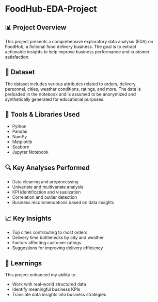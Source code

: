 # FoodHub-EDA-Project
## 📊 Project Overview
This project presents a comprehensive exploratory data analysis (EDA) on FoodHub, a fictional food delivery business. The goal is to extract actionable insights to help improve business performance and customer satisfaction.

## 📁 Dataset
The dataset includes various attributes related to orders, delivery personnel, cities, weather conditions, ratings, and more. The data is preloaded in the notebook and is assumed to be anonymized and synthetically generated for educational purposes.

## 🧰 Tools & Libraries Used
- Python
- Pandas
- NumPy
- Matplotlib
- Seaborn
- Jupyter Notebook

## 🔍 Key Analyses Performed
- Data cleaning and preprocessing
- Univariate and multivariate analysis
- KPI identification and visualization
- Correlation and outlier detection
- Business recommendations based on data insights

## 📈 Key Insights
- Top cities contributing to most orders
- Delivery time bottlenecks by city and weather
- Factors affecting customer ratings
- Suggestions for improving delivery efficiency

## 🧠 Learnings
This project enhanced my ability to:
- Work with real-world structured data
- Identify meaningful business KPIs
- Translate data insights into business strategies
